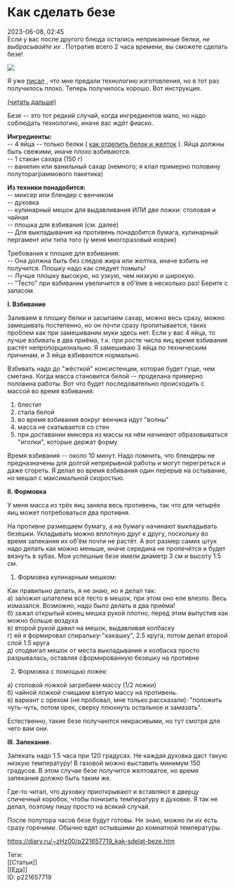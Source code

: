Как сделать безе
=================

   
 2023-06-08, 02:45   
   Если у вас после другого блюда остались неприкаянные белки,  *не выбрасывайте их*  . Потратив всего 2 часа времени, вы сможете сделать безе!   
   
   [![](https://i.yapx.ru/WIFfDl.jpg)](https://yapx.ru/image/WIFfD)     
   
 Я уже  [писал](Прецизионно)  , что мне предали технологию изготовления, но в тот раз получилось плохо. Теперь получилось хорошо. Вот инструкция.   
   
  [(читать дальше)](https://zHz00.diary.ru/p221657719.htm?index=1#linkmore221657719m1)      
   
 Безе -- это тот редкий случай, когда ингредиентов мало, но надо соблюдать технологию, иначе вас ждёт фиаско.   
   
  **Ингредиенты:**    
 -- 4 яйца -- только белки (  [как отделить белок и желток](https://www.youtube.com/watch?v=gzAm0UYqZ8I)  ). Яйца должны быть свежими, иначе плохо взбиваются.   
 -- 1 стакан сахара (150 г)   
 -- ванилин или ванильный сахар (немного; я клал примерно половину полутораграммового пакетика)   
   
  **Из техники понадобится:**    
 -- миксер или блендер с венчиком   
 -- духовка   
 -- кулинарный мешок для выдавливания ИЛИ две ложки: столовая и чайная   
 -- плошка для взбивания (см. далее)   
 -- Для выкладывания на противень понадобится бумага, кулинарный пергамент или типа того (у меня многоразовый коврик)   
   
 Требования к плошке для взбивания:   
 -- Она должна быть без следов жира или желтка, иначе взбить не получится. Плошку надо как следует помыть!   
 -- Лучше плошку высокую, но узкую, чем низкую и широкую.   
 -- "Тесто" при взбивании увеличится в об'ёме в несколько раз! Берите с запасом.   
   
  **I. Взбивание**    
   
 Заливаем в плошку белки и засыпаем сахар, можно весь сразу, можно замешивать постепенно, но он почти сразу пропитывается, таких проблем как при замешивании муки здесь нет. Если у вас 4 яйца, то лучше взбивать в два приёма, т.к. при росте числа яиц время взбивания растёт непропорционально. Я замешиваю 3 яйца по техническим причинам, и 3 яйца взбиваются нормально.   
   
 Взбивать надо до "жёсткой" консистенции, которая будет гуще, чем сметана. Когда масса становится белой -- проделана примерно половина работы. Вот что будет последовательно происходить с массой во время взбивания:   
   
 1) блестит   
 2) стала белой   
 3) во время взбивания вокруг венчика идут "волны"   
 4) масса не скатывается со стен   
 5) при доставании миксера из массы на нём начинают образовываться "иголки", которые держат форму   
   
 Время взбивания -- около 10 минут. Надо помнить, что блендеры не предназначены для долгой непрерывной работы и могут перегреться и даже сгореть. Я делал во время взбивания один перерыв на остывание, но мешал с максимальной скоростью.   
   
  **II. Формовка**    
   
 У меня масса из трёх яиц заняла весь противень, так что для четырёх яиц может потребоваться два противня.   
   
 На противне размещаем бумагу, а на бумагу начинают выкладывать безешки. Укладывать можно вплотную друг к другу, поскольку во время запекания их об'ём почти не растёт. А вот размер самих штук надо делать как можно меньше, иначе середина не пропечётся и будет вязнуть в зубах. Мои успешные безе имели диаметр 3 см и высоту 1.5 см.   
   
 1. Формовка кулинарным мешком:   
   
 Как правильно делать, я не знаю, но я делал так:   
 а) заложил шпателем всё тесто в мешок, при этом оно еле влезло. Весь измазался. Возможно, надо было делать в два приёма!   
 б) зажал открытый конец мешка рукой плотно, перед этим выпустив как можно больше воздуха   
 в) второй рукой давил на мешок, выдавливая колбаску   
 г) ей я формировал спиральку-"какашку", 2.5 круга, потом делал второй слой 1.5 круга   
 д) отодвигал мешок от места выкладывания и колбаска просто разрывалась, оставляя сформированную безешку на противне   
   
 2. Формовка с помощью ложек:   
   
 а) столовой ложкой загребаем массу (1/2 ложки)   
 б) чайной ложкой счищаем взятую массу на противень.   
 в) вариант с орехом (не пробовал, мне только рассказали): "положить чуть-чуть, потом орех, сверху плюхнуть остальное и замазать".   
   
 Естественно, такие безе получаются некрасивыми, но тут смотря для чего вам они.   
   
  **III. Запекание.**    
   
 Запекать надо 1.5 часа при 120 градусах. Не каждая духовка даст такую низкую температуру! В газовой можно выставить минимум 150 градусов. В этом случае безе получится желтоватое, но время запекания должно быть таким же.   
   
 Где-то читал, что духовку приоткрывают и вставляют в дверцу спичечный коробок, чтобы понизить температуру в духовке. Я так не делал, поэтому пишу просто на всякий случай.   
   
 После полутора часов безе будут готовы. Не знаю, можно ли их есть сразу горячими. Обычно едят остывшими до комнатной температуры.     
     
 <https://diary.ru/~zHz00/p221657719_kak-sdelat-beze.htm>   
   
 Теги:   
 [[Статьи]]   
 [[Еда]]   
 ID: p221657719